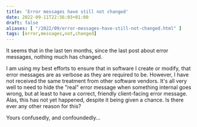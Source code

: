 ```yaml
---
title: 'Error messages have still not changed'
date: 2022-09-11T22:56:03+01:00
draft: false
aliases: [ "/2022/09/error-messages-have-still-not-changed.html" ]
tags: [error,messages,not,changed]
---
```


It seems that in the last ten months, since the last post about error messages, nothing much has changed.

I am using my best efforts to ensure that in software I create or modify, that error messages are as verbose as they are required to be. However, I have not received the same treatment from other software vendors. It's all very well to need to hide the "real" error message when something internal goes wrong, but at least to have a correct, friendly client-facing error message. Alas, this has not yet happened, despite it being given a chance. Is there ever any other reason for this?

Yours confusedly, and confoundedly...
